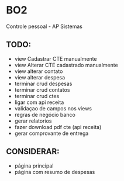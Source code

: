 
# BO2

Controle pessoal - AP Sistemas






## TODO:

- view Cadastrar CTE manualmente
- view Alterar CTE cadastrado manualmente
- view alterar contato
- view alterar despesa
- terminar crud despesas
- terminar crud contatos
- terminar crud ctes
- ligar com api receita
- validaçao de campos nos views
- regras de negócio banco
- gerar relatorios
- fazer download pdf cte (api receita)
- gerar comprovante de entrega

## CONSIDERAR:
 
- página principal
- página com resumo de despesas